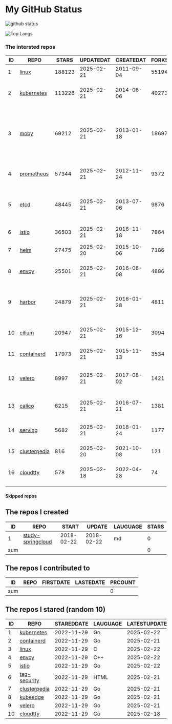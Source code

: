 # My GitHub Status

<img src="https://github-readme-stats-1.yihong0618.vercel.app/api?username=daoqingniu&show_icons=true&&&hide_title=true&count_private=true" alt="github status" />

![Top Langs](https://github-readme-stats-1.yihong0618.vercel.app/api/top-langs/?username=daoqingniu&layout=compact)

<!--START_SECTION:github_repos-->
### The intersted repos
| ID |                              REPO                               | STARS  | UPDATEDAT  | CREATEDAT  | FORKSCOUNT |                                                DESCRIPTIONS                                                |
|----|-----------------------------------------------------------------|--------|------------|------------|------------|------------------------------------------------------------------------------------------------------------|
|  1 | [linux](https://github.com/torvalds/linux)                      | 188123 | 2025-02-21 | 2011-09-04 |      55194 | Linux kernel source tree                                                                                   |
|  2 | [kubernetes](https://github.com/kubernetes/kubernetes)          | 113226 | 2025-02-21 | 2014-06-06 |      40273 | Production-Grade Container Scheduling and Management                                                       |
|  3 | [moby](https://github.com/moby/moby)                            |  69212 | 2025-02-21 | 2013-01-18 |      18697 | The Moby Project - a collaborative project for the container ecosystem to assemble container-based systems |
|  4 | [prometheus](https://github.com/prometheus/prometheus)          |  57344 | 2025-02-21 | 2012-11-24 |       9372 | The Prometheus monitoring system and time series database.                                                 |
|  5 | [etcd](https://github.com/etcd-io/etcd)                         |  48445 | 2025-02-21 | 2013-07-06 |       9876 | Distributed reliable key-value store for the most critical data of a distributed system                    |
|  6 | [istio](https://github.com/istio/istio)                         |  36503 | 2025-02-21 | 2016-11-18 |       7864 | Connect, secure, control, and observe services.                                                            |
|  7 | [helm](https://github.com/helm/helm)                            |  27475 | 2025-02-20 | 2015-10-06 |       7186 | The Kubernetes Package Manager                                                                             |
|  8 | [envoy](https://github.com/envoyproxy/envoy)                    |  25501 | 2025-02-21 | 2016-08-08 |       4886 | Cloud-native high-performance edge/middle/service proxy                                                    |
|  9 | [harbor](https://github.com/goharbor/harbor)                    |  24879 | 2025-02-21 | 2016-01-28 |       4811 | An open source trusted cloud native registry project that stores, signs, and scans content.                |
| 10 | [cilium](https://github.com/cilium/cilium)                      |  20947 | 2025-02-21 | 2015-12-16 |       3094 | eBPF-based Networking, Security, and Observability                                                         |
| 11 | [containerd](https://github.com/containerd/containerd)          |  17973 | 2025-02-21 | 2015-11-13 |       3534 | An open and reliable container runtime                                                                     |
| 12 | [velero](https://github.com/vmware-tanzu/velero)                |   8997 | 2025-02-21 | 2017-08-02 |       1421 | Backup and migrate Kubernetes applications and their persistent volumes                                    |
| 13 | [calico](https://github.com/projectcalico/calico)               |   6215 | 2025-02-21 | 2016-07-21 |       1381 | Cloud native networking and network security                                                               |
| 14 | [serving](https://github.com/knative/serving)                   |   5682 | 2025-02-21 | 2018-01-24 |       1177 | Kubernetes-based, scale-to-zero, request-driven compute                                                    |
| 15 | [clusterpedia](https://github.com/clusterpedia-io/clusterpedia) |    816 | 2025-02-20 | 2021-10-08 |        121 | The Encyclopedia of Kubernetes clusters                                                                    |
| 16 | [cloudtty](https://github.com/cloudtty/cloudtty)                |    578 | 2025-02-18 | 2022-04-28 |         74 | A Friendly Kubernetes CloudShell (Web Terminal) !                                                          |



#### Skipped repos
<!--END_SECTION:github_repos-->

<!--START_SECTION:my_github-->
## The repos I created
| ID  |                                 REPO                                 |   START    |   UPDATE   | LAUGUAGE | STARS |
|-----|----------------------------------------------------------------------|------------|------------|----------|-------|
|   1 | [study-springcloud](https://github.com/daoqingniu/study-springcloud) | 2018-02-22 | 2018-02-22 | md       |     0 |
| sum |                                                                      |            |            |          |     0 |

## The repos I contributed to
| ID  | REPO | FIRSTDATE | LASTEDATE | PRCOUNT |
|-----|------|-----------|-----------|---------|
| sum |      |           |           |       0 |

## The repos I stared (random 10)
| ID |                              REPO                               | STAREDDATE | LAUGUAGE | LATESTUPDATE |
|----|-----------------------------------------------------------------|------------|----------|--------------|
|  1 | [kubernetes](https://github.com/kubernetes/kubernetes)          | 2022-11-29 | Go       | 2025-02-22   |
|  2 | [containerd](https://github.com/containerd/containerd)          | 2022-11-29 | Go       | 2025-02-21   |
|  3 | [linux](https://github.com/torvalds/linux)                      | 2022-11-29 | C        | 2025-02-22   |
|  4 | [envoy](https://github.com/envoyproxy/envoy)                    | 2022-11-29 | C++      | 2025-02-22   |
|  5 | [istio](https://github.com/istio/istio)                         | 2022-11-29 | Go       | 2025-02-22   |
|  6 | [tag-security](https://github.com/cncf/tag-security)            | 2022-11-29 | HTML     | 2025-02-21   |
|  7 | [clusterpedia](https://github.com/clusterpedia-io/clusterpedia) | 2022-11-29 | Go       | 2025-02-21   |
|  8 | [kubeedge](https://github.com/kubeedge/kubeedge)                | 2022-11-29 | Go       | 2025-02-21   |
|  9 | [velero](https://github.com/vmware-tanzu/velero)                | 2022-11-29 | Go       | 2025-02-21   |
| 10 | [cloudtty](https://github.com/cloudtty/cloudtty)                | 2022-11-29 | Go       | 2025-02-18   |

<!--END_SECTION:my_github-->
